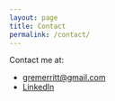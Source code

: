 ```yaml
---
layout: page
title: Contact
permalink: /contact/
---
```


Contact me at:

  - [gremerritt@gmail.com](mailto:gremerritt@gmail.com)
  - [LinkedIn](https://www.linkedin.com/in/gremerritt)
